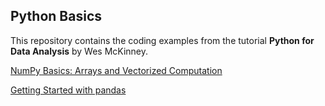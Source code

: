 ## **Python Basics**

This repository contains the coding examples from the tutorial **Python for Data Analysis** by Wes McKinney.
  

[NumPy Basics: Arrays and Vectorized Computation](https://github.com/lxn1021/Python-Basics/blob/master/NumPy%20Basics.ipynb)

[Getting Started with pandas](https://github.com/lxn1021/Python-Basics/blob/master/Pandas.ipynb)
